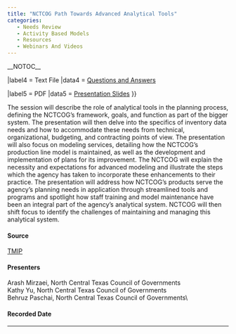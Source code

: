```yaml
---
title: "NCTCOG Path Towards Advanced Analytical Tools"
categories:
   - Needs Review
   - Activity Based Models‏‎
   - Resources
   - Webinars And Videos
---
```


\_\_NOTOC\_\_

|label4 = Text File
|data4 = [Questions and Answers](http://media.tmiponline.org/webinars/2013/TMIP_ABM_Webinars/NCTCOG/QandA.txt)

|label5 = PDF
|data5 = [Presentation Slides](http://media.tmiponline.org/webinars/2013/TMIP_ABM_Webinars/NCTCOG/NCTCOG_Advanced_Analytics_Webinar.pdf)
}}

The session will describe the role of analytical tools in the planning process, defining the NCTCOG’s framework, goals, and function as part of the bigger system. The presentation will then delve into the specifics of inventory data needs and how to accommodate these needs from technical, organizational, budgeting, and contracting points of view. The presentation will also focus on modeling services, detailing how the NCTCOG’s production line model is maintained, as well as the development and implementation of plans for its improvement. The NCTCOG will explain the necessity and expectations for advanced modeling and illustrate the steps which the agency has taken to incorporate these enhancements to their practice. The presentation will address how NCTCOG’s products serve the agency’s planning needs in application through streamlined tools and programs and spotlight how staff training and model maintenance have been an integral part of the agency’s analytical system. NCTCOG will then shift focus to identify the challenges of maintaining and managing this analytical system.

#### Source

[TMIP](TMIP)

#### Presenters

Arash Mirzaei, North Central Texas Council of Governments\
Kathy Yu, North Central Texas Council of Governments\
Behruz Paschai, North Central Texas Council of Governments\

#### Recorded Date

------------------------------------------------------------------------

<comments />

